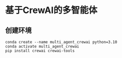 # 基于CrewAI的多智能体

## 创建环境
```shell
conda create --name multi_agent_crewai python=3.10
conda activate multi_agent_crewai
pip install crewai crewai-tools
```